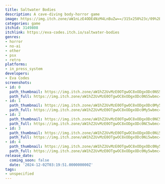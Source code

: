 ```yaml
---
title: Saltwater Bodies
description: A cave-diving body-horror game
image: https://img.itch.zone/aW1nLzE4ODE4NzM4LnBuZw==/315x250%23c/09%2Bu%2F8.png
categories: game
itchid: 3149808
itchlink: https://eva-codes.itch.io/saltwater-bodies
genres:
- horror
- no-ai
- other
- psx
- retro
platforms:
- in_press_system
developers:
- Eva Codes
screenshots:
- id: 0
  path_thumbnail: https://img.itch.zone/aW1hZ2UvMzE0OTgwOC8xODgxODc0NS5wbmc=/347x500/bgWYGt.png
  path_full: https://img.itch.zone/aW1hZ2UvMzE0OTgwOC8xODgxODc0NS5wbmc=/original/JxEJx%2B.png
- id: 1
  path_thumbnail: https://img.itch.zone/aW1hZ2UvMzE0OTgwOC8xODgxODc0My5wbmc=/347x500/iT6Ta3.png
  path_full: https://img.itch.zone/aW1hZ2UvMzE0OTgwOC8xODgxODc0My5wbmc=/original/4Ehaql.png
- id: 2
  path_thumbnail: https://img.itch.zone/aW1hZ2UvMzE0OTgwOC8xODgxODc0NC5wbmc=/347x500/po9Yfd.png
  path_full: https://img.itch.zone/aW1hZ2UvMzE0OTgwOC8xODgxODc0NC5wbmc=/original/W211wb.png
- id: 3
  path_thumbnail: https://img.itch.zone/aW1hZ2UvMzE0OTgwOC8xODgxODc0Ni5wbmc=/347x500/f1mpp0.png
  path_full: https://img.itch.zone/aW1hZ2UvMzE0OTgwOC8xODgxODc0Ni5wbmc=/original/9XqQV2.png
- id: 4
  path_thumbnail: https://img.itch.zone/aW1hZ2UvMzE0OTgwOC8xODgxODc0Ny5wbmc=/347x500/tEYJQQ.png
  path_full: https://img.itch.zone/aW1hZ2UvMzE0OTgwOC8xODgxODc0Ny5wbmc=/original/Xs1ll2.png
release_date:
  coming_soon: false
  date: '2024-12-02T03:19:51.000000000Z'
tags:
- unspecified
---
```


